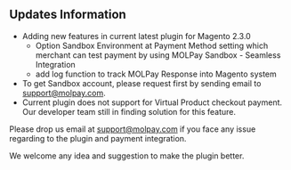 ## Updates Information
- Adding new features in current latest plugin for Magento 2.3.0
  - Option Sandbox Environment at Payment Method setting which merchant can test payment by using MOLPay Sandbox - Seamless Integration
  - add log function to track MOLPay Response into Magento system
- To get Sandbox account, please request first by sending email to support@molpay.com. 
- Current plugin does not support for Virtual Product checkout payment. Our developer team still in finding solution for this feature.

Please drop us email at support@molpay.com if you face any issue regarding to the plugin and payment integration.

We welcome any idea and suggestion to make the plugin better.
